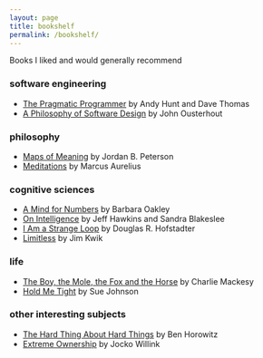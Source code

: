 ```yaml
---
layout: page
title: bookshelf
permalink: /bookshelf/
---
```


Books I liked and would generally recommend

### software engineering
- [The Pragmatic Programmer](https://www.goodreads.com/book/show/4099.The_Pragmatic_Programmer) by Andy Hunt and Dave Thomas
- [A Philosophy of Software Design](https://www.goodreads.com/book/show/43701534-a-philosophy-of-software-design) by John Ousterhout

### philosophy
- [Maps of Meaning](https://www.goodreads.com/book/show/2218102.Maps_of_Meaning) by Jordan B. Peterson
- [Meditations](https://www.goodreads.com/book/show/30659.Meditations) by Marcus Aurelius

### cognitive sciences
- [A Mind for Numbers](https://www.goodreads.com/book/show/22709382-a-mind-for-numbers) by Barbara Oakley
- [On Intelligence](https://www.goodreads.com/book/show/27539.On_Intelligence) by Jeff Hawkins and Sandra Blakeslee
- [I Am a Strange Loop](https://www.goodreads.com/book/show/34459635-i-am-a-strange-loop) by Douglas R. Hofstadter
- [Limitless](https://www.goodreads.com/book/show/49994260-limitless) by Jim Kwik

### life
- [The Boy, the Mole, the Fox and the Horse](https://www.goodreads.com/book/show/43708884-the-boy-the-mole-the-fox-and-the-horse) by Charlie Mackesy
- [Hold Me Tight](https://www.goodreads.com/book/show/19312001-hold-me-tight) by Sue Johnson

### other interesting subjects
- [The Hard Thing About Hard Things](https://www.goodreads.com/book/show/20657434-the-hard-thing-about-hard-things) by Ben Horowitz
- [Extreme Ownership](https://www.goodreads.com/book/show/39963165-extreme-ownership) by Jocko Willink
